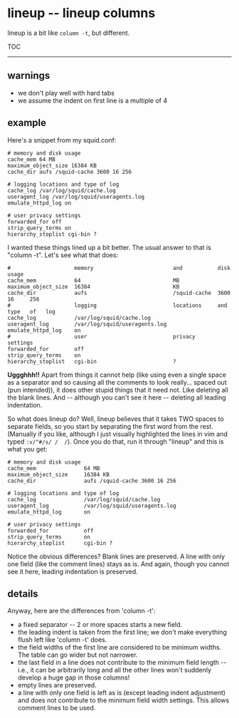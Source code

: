 # lineup -- lineup columns

lineup is a bit like `column -t`, but different.

TOC

----

## warnings

  * we don't play well with hard tabs
  * we assume the indent on first line is a multiple of 4

## example

Here's a snippet from my squid.conf:

    # memory and disk usage
    cache_mem 64 MB
    maximum_object_size 16384 KB
    cache_dir aufs /squid-cache 3600 16 256

    # logging locations and type of log
    cache_log /var/log/squid/cache.log
    useragent_log /var/log/squid/useragents.log
    emulate_httpd_log on

    # user privacy settings
    forwarded_for off
    strip_query_terms on
    hierarchy_stoplist cgi-bin ?

I wanted these things lined up a bit better.  The usual answer to that is
"column -t".  Let's see what that does:

    #                    memory                         and           disk      usage
    cache_mem            64                             MB
    maximum_object_size  16384                          KB
    cache_dir            aufs                           /squid-cache  3600      16     256
    #                    logging                        locations     and       type   of   log
    cache_log            /var/log/squid/cache.log
    useragent_log        /var/log/squid/useragents.log
    emulate_httpd_log    on
    #                    user                           privacy       settings
    forwarded_for        off
    strip_query_terms    on
    hierarchy_stoplist   cgi-bin                        ?

**Uggghhh!!**  Apart from things it cannot help (like using even a single
space as a separator and so causing all the comments to look really... spaced
out (pun intended)), it does other stupid things that it need not.  Like
deleting all the blank lines.  And -- although you can't see it here --
deleting all leading indentation.

So what does lineup do?  Well, lineup believes that it takes TWO spaces to
separate fields, so you start by separating the first word from the rest.
(Manually if you like, although I just visually highlighted the lines in vim
and typed `:v/^#/s/ /  /`).  Once you do that, run it through "lineup" and
this is what you get:

    # memory and disk usage
    cache_mem               64 MB
    maximum_object_size     16384 KB
    cache_dir               aufs /squid-cache 3600 16 256

    # logging locations and type of log
    cache_log               /var/log/squid/cache.log
    useragent_log           /var/log/squid/useragents.log
    emulate_httpd_log       on

    # user privacy settings
    forwarded_for           off
    strip_query_terms       on
    hierarchy_stoplist      cgi-bin ?

Notice the obvious differences?  Blank lines are preserved.  A line with only
one field (like the comment lines) stays as is.  And again, though you cannot
see it here, leading indentation is preserved.

## details

Anyway, here are the differences from 'column -t':

  * a fixed separator -- 2 or more spaces starts a new field.
  * the leading indent is taken from the first line; we don't make everything
    flush left like 'column -t' does.
  * the field widths of the first line are considered to be minimum widths.
    The table can go wider but not narrower.
  * the last field in a line does not contribute to the minimum field length
    -- i.e., it can be arbitrarily long and all the other lines won't suddenly
    develop a huge gap in those columns!
  * empty lines are preserved.
  * a line with only one field is left as is (except leading indent
    adjustment) and does not contribute to the minimum field width settings.
    This allows comment lines to be used.
